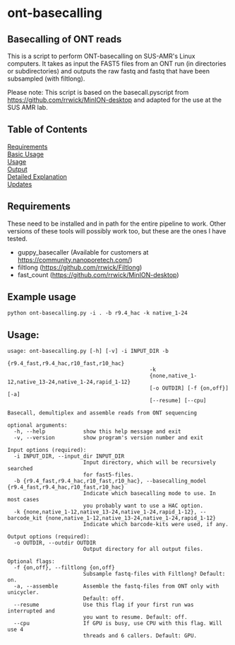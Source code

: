 # ont-basecalling

## Basecalling of ONT reads

This is a script to perform ONT-basecalling on SUS-AMR's Linux computers. It takes as input the FAST5 files from an ONT run (in directories or subdirectories) and outputs the raw fastq and fastq that have been subsampled (with filtlong).

Please note: This script is based on the basecall.pyscript from https://github.com/rrwick/MinION-desktop and adapted for the use at the SUS AMR lab.


## Table of Contents

[Requirements](#Requirements)  
[Basic Usage](#Basic-usage)  
[Usage](#Usage)  
[Output](#Output)  
[Detailed Explanation](#Detailed-explanation)  
[Updates](#Updates)  


## Requirements
These need to be installed and in path for the entire pipeline to work. Other versions of these tools will possibly work too, but these are the ones I have tested.

* guppy_basecaller (Available for customers at https://community.nanoporetech.com/)
* filtlong (https://github.com/rrwick/Filtlong)
* fast_count (https://github.com/rrwick/MinION-desktop)

## Example usage
``` 
python ont-basecalling.py -i . -b r9.4_hac -k native_1-24
```

## Usage:

```
usage: ont-basecalling.py [-h] [-v] -i INPUT_DIR -b
                                             {r9.4_fast,r9.4_hac,r10_fast,r10_hac}
                                             -k
                                             {none,native_1-12,native_13-24,native_1-24,rapid_1-12}
                                             [-o OUTDIR] [-f {on,off}] [-a]
                                             [--resume] [--cpu]

Basecall, demultiplex and assemble reads from ONT sequencing

optional arguments:
  -h, --help            show this help message and exit
  -v, --version         show program's version number and exit

Input options (required):
  -i INPUT_DIR, --input_dir INPUT_DIR
                        Input directory, which will be recursively searched
                        for fast5-files.
  -b {r9.4_fast,r9.4_hac,r10_fast,r10_hac}, --basecalling_model {r9.4_fast,r9.4_hac,r10_fast,r10_hac}
                        Indicate which basecalling mode to use. In most cases
                        you probably want to use a HAC option.
  -k {none,native_1-12,native_13-24,native_1-24,rapid_1-12}, --barcode_kit {none,native_1-12,native_13-24,native_1-24,rapid_1-12}
                        Indicate which barcode-kits were used, if any.

Output options (required):
  -o OUTDIR, --outdir OUTDIR
                        Output directory for all output files.

Optional flags:
  -f {on,off}, --filtlong {on,off}
                        Subsample fastq-files with Filtlong? Default: on.
  -a, --assemble        Assemble the fastq-files from ONT only with unicycler.
                        Default: off.
  --resume              Use this flag if your first run was interrupted and
                        you want to resume. Default: off.
  --cpu                 If GPU is busy, use CPU with this flag. Will use 4
                        threads and 6 callers. Default: GPU.
```

